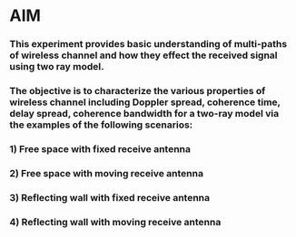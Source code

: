 
# AIM
### This experiment provides basic understanding of multi-paths of wireless channel and how they effect the received signal using two ray model.
### The objective is to characterize the various properties of wireless channel including Doppler spread, coherence time, delay spread, coherence bandwidth for a two-ray model via the examples of the following scenarios:
### 1) Free space with fixed receive antenna
### 2) Free space with moving receive antenna
### 3) Reflecting wall with fixed receive antenna
### 4) Reflecting wall with moving receive antenna
